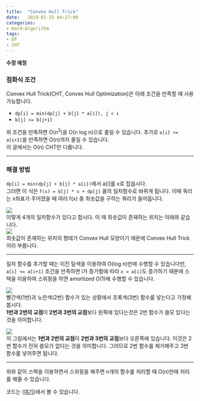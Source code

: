 ```yaml
---
title:  "Convex Hull Trick"
date:   2019-01-25 04:27:00
categories:
- Hard-Algorithm
tags:
- DP
- CHT
---
```


**수정 예정**

### 점화식 조건
Convex Hull Trick(CHT, Convex Hull Optimization)은 아래 조건을 만족할 때 사용 가능합니다.
* `dp[i] = min(dp[j] + b[j] * a[i]), j < i`
* `b[j] >= b[j+1]`

위 조건을 만족하면 O(n<sup>2</sup>)을 O(n log n)으로 줄일 수 있습니다. 추가로 `a[i] <= a[i+1]`을 만족하면 O(n)까지 줄일 수 있습니다.<br>
이 글에서는 O(n) CHT만 다룹니다.

<hr>

### 해결 방법
`dp[i] = min(dp[j] + b[j] * a[i])`에서 a[i]를 x로 잡읍시다.<br>
그러면 이 식은 `f(x) = b[j] * x + dp[j]` 꼴의 일차함수로 바뀌게 됩니다. 이때 쿼리는 x좌표가 주어졌을 때 여러 f(x) 중 최솟값을 구하는 쿼리가 들어옵니다.<br>

<img src = "https://i.imgur.com/TqfVWDD.png"><br>
이렇게 4개의 일차함수가 있다고 합시다. 이 때 최솟값이 존재하는 위치는 아래와 같습니다.<br>
<img src = "https://i.imgur.com/M3lBSnU.png"><br>
최솟값이 존재하는 위치의 형태가 Convex Hull 모양이기 때문에 Convex Hull Trick이라 부릅니다.

<hr>

일차 함수를 추가할 때는 이진 탐색을 이용하여 O(log n)만에 수행할 수 있습니다만, `a[i] <= a[i+1]` 조건을 만족하면 i가 증가함에 따라 `x = a[i]`도 증가하기 때문에 스택을 이용하여 스위핑을 하면 amortized O(1)에 수행할 수 있습니다.

<img src = "https://i.imgur.com/vo9RYu1.png"><br>
빨간색(1번)과 노란색(2번) 함수가 있는 상황에서 초록색(3번) 함수를 넣는다고 가정해봅시다.<br>
<b>1번과 2번의 교점</b>이 <b>2번과 3번의 교점</b>보다 왼쪽에 있다는것은 2번 함수가 쓸모 있다는 것을 의미합니다.

<img src = "https://i.imgur.com/XC1IL35.png"><br>
이 그림에서는 <b>1번과 2번의 교점</b>이 <b>2번과 3번의 교점</b>보다 오른쪽에 있습니다. 이것은 2번 함수가 전혀 쓸모가 없다는 것을 의미합니다. 그러므로 2번 함수를 제거해주고 3번 함수를 넣어주면 됩니다.

<hr>

위와 같이 스택을 이용하면서 스위핑을 해주면 n개의 함수를 처리할 때 O(n)만에 처리를 해줄 수 있습니다.

코드는 (<a href = "https://github.com/justiceHui/AlgorithmImplement/blob/master/DP/LinearConvexHullTrick.cpp">여기</a>)에서 볼 수 있습니다.
